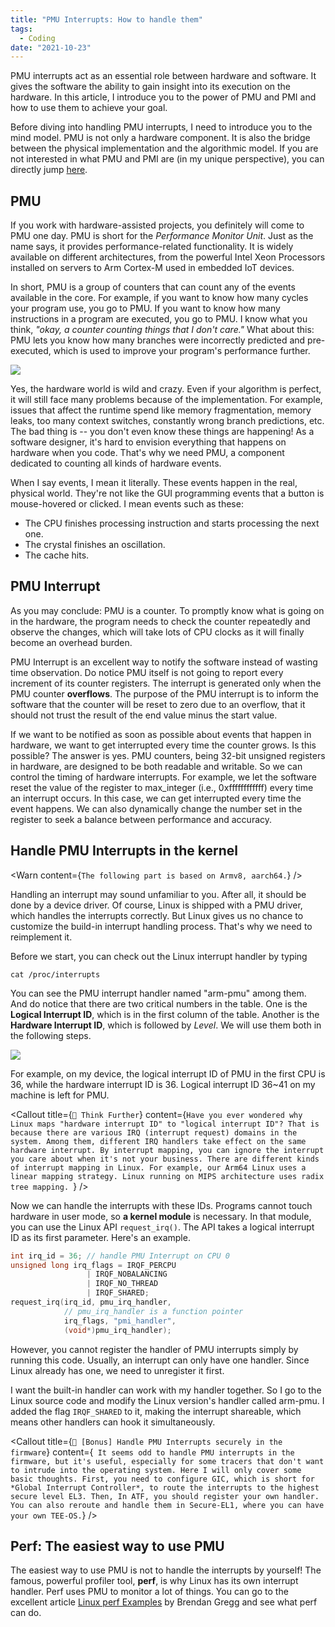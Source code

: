 ```yaml
---
title: "PMU Interrupts: How to handle them"
tags:
  - Coding
date: "2021-10-23"
---
```


PMU interrupts act as an essential role between hardware and software. It gives the software the ability to gain insight into its execution on the hardware. In this article, I introduce you to the power of PMU and PMI and how to use them to achieve your goal.

<!-- more -->

Before diving into handling PMU interrupts, I need to introduce you to the mind model. PMU is not only a hardware component. It is also the bridge between the physical implementation and the algorithmic model. If you are not interested in what PMU and PMI are (in my unique perspective), you can directly jump [here](#handle-pmu-interrupts-in-the-kernel).

## PMU

If you work with hardware-assisted projects, you definitely will come to PMU one day. PMU is short for the *Performance Monitor Unit*. Just as the name says, it provides performance-related functionality. It is widely available on different architectures, from the powerful Intel Xeon Processors installed on servers to Arm Cortex-M used in embedded IoT devices.

In short, PMU is a group of counters that can count any of the events available in the core. For example, if you want to know how many cycles your program use, you go to PMU. If you want to know how many instructions in a program are executed, you go to PMU. I know what you think, *"okay, a counter counting things that I don't care."* What about this: PMU lets you know how many branches were incorrectly predicted and pre-executed, which is used to improve your program's performance further.

![](/images/DeiMrq.jpg)

Yes, the hardware world is wild and crazy. Even if your algorithm is perfect, it will still face many problems because of the implementation. For example, issues that affect the runtime spend like memory fragmentation, memory leaks, too many context switches, constantly wrong branch predictions, etc. The bad thing is -- you don't even know these things are happening! As a software designer, it's hard to envision everything that happens on hardware when you code. That's why we need PMU, a component dedicated to counting all kinds of hardware events.

When I say events, I mean it literally. These events happen in the real, physical world. They're not like the GUI programming events that a button is mouse-hovered or clicked. I mean events such as these:

- The CPU finishes processing instruction and starts processing the next one.
- The crystal finishes an oscillation.
- The cache hits.

## PMU Interrupt

As you may conclude: PMU is a counter. To promptly know what is going on in the hardware, the program needs to check the counter repeatedly and observe the changes, which will take lots of CPU clocks as it will finally become an overhead burden.

PMU Interrupt is an excellent way to notify the software instead of wasting time observation. Do notice PMU itself is not going to report every increment of its counter registers. The interrupt is generated only when the PMU counter **overflows**. The purpose of the PMU interrupt is to inform the software that the counter will be reset to zero due to an overflow, that it should not trust the result of the end value minus the start value.

If we want to be notified as soon as possible about events that happen in hardware, we want to get interrupted every time the counter grows. Is this possible? The answer is yes. PMU counters, being 32-bit unsigned registers in hardware, are designed to be both readable and writable. So we can control the timing of hardware interrupts. For example, we let the software reset the value of the register to max_integer (i.e., 0xffffffffffff) every time an interrupt occurs. In this case, we can get interrupted every time the event happens. We can also dynamically change the number set in the register to seek a balance between performance and accuracy.

## Handle PMU Interrupts in the kernel

<Warn content={`The following part is based on Armv8, aarch64.`} />

Handling an interrupt may sound unfamiliar to you. After all, it should be done by a device driver. Of course, Linux is shipped with a PMU driver, which handles the interrupts correctly. But Linux gives us no chance to customize the build-in interrupt handling process. That's why we need to reimplement it.

Before we start, you can check out the Linux interrupt handler by typing

``` shell
cat /proc/interrupts
```
You can see the PMU interrupt handler named "arm-pmu" among them. And do notice that there are two critical numbers in the table. One is the **Logical Interrupt ID**, which is in the first column of the table. Another is the **Hardware Interrupt ID**, which is followed by *Level*. We will use them both in the following steps.

![](/images/WikgVn.png)

For example, on my device, the logical interrupt ID of PMU in the first CPU is 36, while the hardware interrupt ID is 36. Logical interrupt ID 36~41 on my machine is left for PMU.

<Callout title={`🤔 Think Further`} content={`Have you ever wondered why Linux maps "hardware interrupt ID" to "logical interrupt ID"? That is because there are various IRQ (interrupt request) domains in the system. Among them, different IRQ handlers take effect on the same hardware interrupt. By interrupt mapping, you can ignore the interrupt you care about when it's not your business.
There are different kinds of interrupt mapping in Linux. For example, our Arm64 Linux uses a linear mapping strategy. Linux running on MIPS architecture uses radix tree mapping.
`} />

Now we can handle the interrupts with these IDs. Programs cannot touch hardware in user mode, so **a kernel module** is necessary. In that module, you can use the Linux API `request_irq()`. The API takes a logical interrupt ID as its first parameter. Here's an example.

```c
int irq_id = 36; // handle PMU Interrupt on CPU 0
unsigned long irq_flags = IRQF_PERCPU
                 | IRQF_NOBALANCING
                 | IRQF_NO_THREAD
                 | IRQF_SHARED;
request_irq(irq_id, pmu_irq_handler,
            // pmu_irq_handler is a function pointer
            irq_flags, "pmi_handler",
            (void*)pmu_irq_handler);
```

However, you cannot register the handler of PMU interrupts simply by running this code. Usually, an interrupt can only have one handler. Since Linux already has one, we need to unregister it first.

I want the built-in handler can work with my handler together. So I go to the Linux source code and modify the Linux version's handler called arm-pmu. I added the flag `IRQF_SHARED` to it, making the interrupt shareable, which means other handlers can hook it simultaneously.

<Callout title={`💭 [Bonus] Handle PMU Interrupts securely in the firmware`} content={`
It seems odd to handle PMU interrupts in the firmware, but it's useful, especially for some tracers that don't want to intrude into the operating system.
Here I will only cover some basic thoughts. First, you need to configure GIC, which is short for *Global Interrupt Controller*, to route the interrupts to the highest secure level EL3. Then, In ATF, you should register your own handler. You can also reroute and handle them in Secure-EL1, where you can have your own TEE-OS.`} />

## Perf: The easiest way to use PMU

The easiest way to use PMU is not to handle the interrupts by yourself! The famous, powerful profiler tool, **perf**, is why Linux has its own interrupt handler. Perf uses PMU to monitor a lot of things. You can go to the excellent article [Linux perf Examples](https://www.brendangregg.com/perf.html) by Brendan Gregg and see what perf can do.

